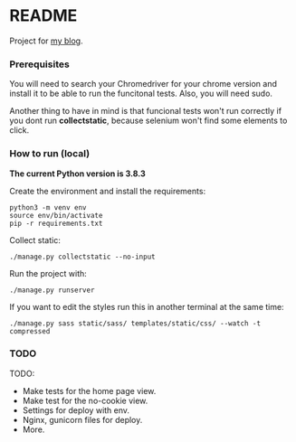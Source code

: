 # README #

Project for [my blog](https://victorciurana.com).


### Prerequisites ###
You will need to search your Chromedriver for your chrome version and install it to be able to run the funcitonal tests. Also, you will need sudo.

Another thing to have in mind is that funcional tests won't run correctly if you dont run __collectstatic__, because selenium won't find some elements to click.


### How to run (local) ###
__The current Python version is 3.8.3__

Create the environment and install the requirements:
```
python3 -m venv env
source env/bin/activate
pip -r requirements.txt
```

Collect static:
```
./manage.py collectstatic --no-input
```

Run the project with:
```
./manage.py runserver
```

If you want to edit the styles run this in another terminal at the same time:
```
./manage.py sass static/sass/ templates/static/css/ --watch -t compressed
```


### TODO ###
TODO:
* Make tests for the home page view.
* Make test for the no-cookie view.
* Settings for deploy with env.
* Nginx, gunicorn files for deploy.
* More.